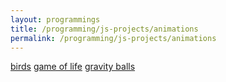 ```yaml
---
layout: programmings
title: /programming/js-projects/animations
permalink: /programming/js-projects/animations
---
```


<a href="/programming/js-projects/animations/birds">birds</a> <a href="/programming/js-projects/animations/game-of-life">game of life</a> <a href="/programming/js-projects/animations/gravity-balls">gravity balls</a>
